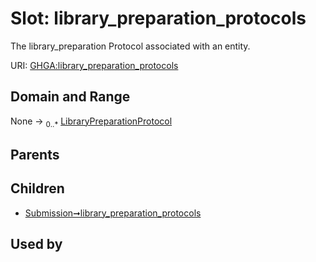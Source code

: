 
# Slot: library_preparation_protocols


The library_preparation Protocol associated with an entity.

URI: [GHGA:library_preparation_protocols](https://w3id.org/GHGA/library_preparation_protocols)


## Domain and Range

None &#8594;  <sub>0..\*</sub> [LibraryPreparationProtocol](LibraryPreparationProtocol.md)

## Parents


## Children

 *  [Submission➞library_preparation_protocols](Submission_library_preparation_protocols.md)

## Used by

